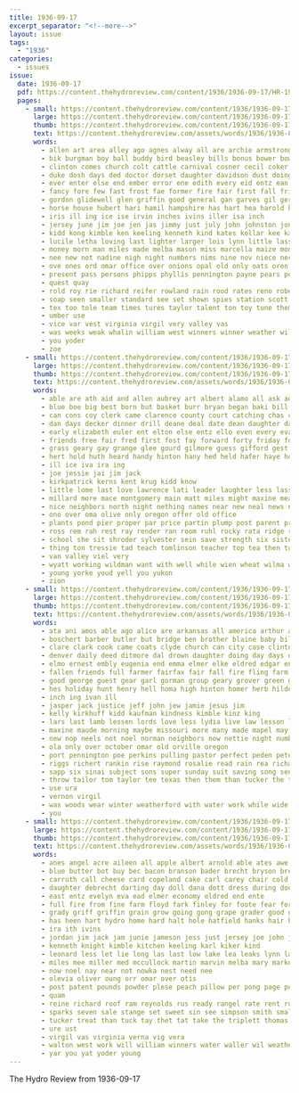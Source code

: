 ```yaml
---
title: 1936-09-17
excerpt_separator: "<!--more-->"
layout: issue
tags:
  - "1936"
categories:
  - issues
issue:
  date: 1936-09-17
  pdf: https://content.thehydroreview.com/content/1936/1936-09-17/HR-1936-09-17.pdf
  pages:
    - small: https://content.thehydroreview.com/content/1936/1936-09-17/small/HR-1936-09-17-01.jpg
      large: https://content.thehydroreview.com/content/1936/1936-09-17/large/HR-1936-09-17-01.jpg
      thumb: https://content.thehydroreview.com/content/1936/1936-09-17/thumbnails/HR-1936-09-17-01.jpg
      text: https://content.thehydroreview.com/assets/words/1936/1936-09-17/HR-1936-09-17-01.txt
      words:
        - allen art area alley ago agnes alway all are archie armstrong audrey ann andrew aid acer ares albert ally appleman arline age apple auxier and arm accord
        - bik burgman boy ball buddy bird beasley bills bonus bower bowes beatrice bail band belle born began betsy boat bowels bread breed barber bassler bill better bil bank billo betty brought branson ben best boll beare been but boucher boys bring bros barts barrows bull bere both begin bessie berl bradley brown byram bandy business beets baby borgman barrow bulls bear back ber baad black browne bickel bis bickell
        - clinton comes church colt cattle carnival cosner cecil coker con company clever curtis close carnegie cox can caddo china cane carmen cante cole christ case comfort champion collier corn caraway class child cartwright carolyn cedar congress coane corner county come coley covi cink colts cody city chester cates cousin cotton chet cast charles
        - duke dosh days ded doctor dorset daughter davidson dust doing dunnington donald dennis deal dickey due duet day doll ditmore dress dalke draft dean daily dies death dance doubt
        - ever enter else end ember error ene edith every eid entz ean early ethel elmer emma eakins economy east even elva
        - fancy fore few fast frost fae former fire fair first fall friends feather farm fireman felton fine french francis friday fudge fairly fruit fil far firm free faling fewer from for floor farms full found fred floyd
        - gordon glidewell glen griffin good general gan garves gil gerald gas grounds grain geel garvey gia ground gardner gin ghost given grand gale gail guest group galbraith gay george genevieve goody games grade
        - horse house hubert hari hamil hampshire has hart hea harold heidebrecht hot hogan how homa held hydro hinton hosey hard hereford henke hes hare holi hyde harlin heineman henry hatfield head home her hing hafer hopewell helmuth had high
        - iris ill ing ice ise irvin inches ivins iller isa inch
        - jersey june jim joe jen jas jimmy just july john johnston jones jess judge jed junior janssen jack
        - kidd kong kimble ken keeling kenneth kind kates kellar kee kansas
        - lucile letha loving last lighter larger lois lynn little lassiter les lillian later learn large lewis list light living lam longest lever lowell leonard leona lemon live lee lean
        - money morn man miles made melba mason miss marcella maize monday mayer mary marion morning min mature major milling many moore mol masoner milton maxine miller murray mccully mai mound mouch mare most mitton mule mon mules mabel might more mer much
        - nee new not nadine nigh night numbers nims nine nov niece necessary neth nowka noel now north never
        - ove ones ord omar office over onions opal old only oats oren
        - present pass persons phipps phyllis pennington payne pears power park poland place peppers police part pay pitzer pro people piano pies past page pole pete patsy pic person pair pure
        - quest quay
        - rold roy rie richard reifer rowland rain rood rates reno robert roof roller riggs rot radio ram ralph raymond rat
        - soap seen smaller standard see set shown spies station scott son salo sea sand second said store smoke solo summer small short stage special such suits sutton saw siem slemp stange sur silver ser sale soon show stallion style samples sey sow stamp surgeon stolen saturday state sayre stock stranger suit sim shi sid smith simpson she square sunday sparks september six song sat service side school stuff steer sit shows sam
        - tex too tole team times tures taylor talent ton toy tune them teacher tas texas thomas tharp taken the town trio tell than tap theron teat
        - umber use
        - vice var vest virginia virgil very valley vas
        - was weeks weak whalin william west winners winner weather wilson windows went walter wedding williams walts warm with worst wil well won weatherford worthy work white while week wanda wheat water word web way will willingham wayne wells wilbur ware wilcox wilda waller weathers
        - you yoder
        - zoe
    - small: https://content.thehydroreview.com/content/1936/1936-09-17/small/HR-1936-09-17-02.jpg
      large: https://content.thehydroreview.com/content/1936/1936-09-17/large/HR-1936-09-17-02.jpg
      thumb: https://content.thehydroreview.com/content/1936/1936-09-17/thumbnails/HR-1936-09-17-02.jpg
      text: https://content.thehydroreview.com/assets/words/1936/1936-09-17/HR-1936-09-17-02.txt
      words:
        - able are ath aid and allen aubrey art albert alamo all ask addington american artie ales anton ang ana arth
        - blue boe big best born but basket burr bryan began baki bill bond baske bethel band better buy ber bickel ben bees bickell boy bas been baby begun belle ball butler back billie bart bring brown
        - can cons coy clerk came clarence county court catching chas check clinton car crawford con cute crosswhite cost curtis city cover college come cone col cope claude convers clear cot crane care caddo class carnegie coffey cage cox constant cooler cousins credit
        - dan days decker dinner drill deane deal date dean daughter day del duncan dark der deering
        - early elizabeth euler ent elton else entz ello even every eva edith enter
        - friends free fair fred first fost fay forward forty friday for freshman flowers fer from fund few ferguson floyd
        - grass geary gay grange glee gourd gilmore guess gifford gest george grand good gerald gilliland game given
        - hert hold huth heard handy hinton hany hed held hafer haye health hite halt harry harold hudson her home hine hydro has hubert hopewell hash henry harvest hunt homa herndon hoo hedrick hair heger honor
        - ill ice iva ira ing
        - joe jessie jai jim jack
        - kirkpatrick kerns kent krug kidd know
        - little lome last love lawrence lati leader laughter less lass loyd lewis land look leonard lydia lagrone lek let lowell lee
        - millard more mace montgomery main matt miles might maxine means must mer math most motto mary maude many march monday mon mound mal mir miss melvin margaret morning matter
        - nice neighbors north night nething names near new neal news ned notice necessary november now nine
        - ono over oma olive only oregon offer old office
        - plants pond pier proper par price partin plump post parent proud pore plan poy per peay pay people phillip public packard pleasant pretty perera press pent pol part
        - ross rem rah rest ray render ran room ruhl rocky rata ridge robert robbins rey rhoads
        - school she sit shroder sylvester sein save strength six sister state seat sickles service son sur sirls speed second stong start smile sept set sayre skaggs sie saturday spies said sun shey seed shanks sow short store signs shone stange slemp sunday stout
        - thing ton tressie tad teach tomlinson teacher top tea then toward than thomason them the texas tale toy tay tal teed too thirsk triplett
        - van valley viel very
        - wyatt working wildman want with well while wien wheat wilma will weak work was week winnifred williams weatherford warden weeks ware weather went
        - young yorke youd yell you yukon
        - zion
    - small: https://content.thehydroreview.com/content/1936/1936-09-17/small/HR-1936-09-17-03.jpg
      large: https://content.thehydroreview.com/content/1936/1936-09-17/large/HR-1936-09-17-03.jpg
      thumb: https://content.thehydroreview.com/content/1936/1936-09-17/thumbnails/HR-1936-09-17-03.jpg
      text: https://content.thehydroreview.com/assets/words/1936/1936-09-17/HR-1936-09-17-03.txt
      words:
        - ata ani amos able ago alice are arkansas all america arthur and abernathy aid acre
        - boschert barber butler but bridge ben brother blaine baby billie both bill beach bars been beans blackwell born bread blue
        - clare clark cook came coats clyde church can city case clinton crail come campbell collier caddo county cost cheer card counter carnegie cutting chester clifford child
        - denver daily deed ditmore dal drown daughter doing day days deeds during deal
        - elmo ernest embly eugenia end emma elmer elke eldred edgar entz
        - fallen friends full farmer fairfax fair fall fire fling farm fountain frank flansburg finley fuel fast for firestone from
        - good george guest gear garl gorman group geary grover green ground gone goodson
        - hes holiday hunt henry hell homa high hinton homer herb hildebrand heaven home hafer had her hose harding heal heart hollis hydro house harry has him hee
        - inch ing ivan ill
        - jasper jack justice jeff john jew jamie jesus jim
        - kelly kirkhuff kidd kaufman kindness kimble kinz king
        - lars last lamb lessen lords love less lydia live law lesson left lang large little lorene longer life
        - maxine maude morning maybe missouri more many made mapel may mis means mir maywood men midway masters medford mcvey metz mills miss man mound mauk mether miller meas
        - new nop neels not noel norman neighbors now nettie night numbers ner
        - ola only over october omar old orville oregon
        - port pennington poe perkins pulling pastor perfect peden peterson per pull pounds past plenty paul people proud place peat present pack price
        - riggs richert rankin rise raymond rosalie read rain rea richard ready roy roads rate reno rolling ronan route running ree reber
        - sapp six sinai subject sons super sunday suit saving song senator stewart seed small she september sims scarth state shown see son such service sheriff school sun seat shows senior sea show seis say stovall sell store sabbath sin spies suits stone student scott save shall seiling square sights
        - throw tailor tom taylor tee texas then them than tucker the too thelma thomas tin take town
        - use ura
        - vernon virgil
        - was woods wear winter weatherford with water work while wide went wool wil week wish winning west wheat worlds william will works wright
        - you
    - small: https://content.thehydroreview.com/content/1936/1936-09-17/small/HR-1936-09-17-04.jpg
      large: https://content.thehydroreview.com/content/1936/1936-09-17/large/HR-1936-09-17-04.jpg
      thumb: https://content.thehydroreview.com/content/1936/1936-09-17/thumbnails/HR-1936-09-17-04.jpg
      text: https://content.thehydroreview.com/assets/words/1936/1936-09-17/HR-1936-09-17-04.txt
      words:
        - anes angel acre aileen all apple albert arnold able ates awe allen arizona and alva adkins ark amos are appleman alta art
        - blue butter bot buy bec bacon branson bader brecht bryson bread bath billie better been banks baie bal bell ballew bouse bolls bright brood button bert burgman boys bixler bryant byrum barley bill best bud bradley
        - carruth call cheese card copeland cake carl carey chair cold county cherry craig chet crum cotton can cole clara carmen chick coe choice cost corn comes canyon carver cedar champion claude cross crosswhite cat col cordell cope came come cream crayon cali cases
        - daughter debrecht darting day doll dana dott dress during dooley
        - east entz evelyn eva ead elmer economy eldred end ente
        - full fire from fine farm floyd fark finley for foote fear forget fair foy frost front florence fall first fred
        - grady griff griffin grain grow going gong grape grader good gins george guest grand group glen gibson grade garth
        - has heen hart hydro home hard halt hole hatfield hanks hair hite half henry hume hen head heads henke had him
        - ira ith ivins
        - jordan jim jack jam junie jameson jess just jersey joe john jelly
        - kenneth knight kimble kitchen keeling karl kiker kind
        - leonard less let lie long las last low lake lea leaks lynn lane like lower light lone large lew little linch lillian lola longer
        - miles mee miller med mccullock martin marvin melba mary market marion mango milton mar man malson more much mabel made morning mire millet
        - now noel nay near not nowka nest need nee
        - olevia oliver oung orr omar over otis
        - post patent pounds powder plese peach pillow per pong page poage price pear pride pipe pump pickles plants peaches paintin pack private present piece peppers plan pat pont peck pound phelps pad pone plate pro
        - quam
        - reine richard roof ram reynolds rus ready rangel rate rent russell roberta rust roma room rains
        - sparks seven sale stange set sweet sin see simpson smith small star soon salt stitch sell subject size sallie sincere strong spor sues sudan special sean sugar sae sie standard school suit states schools straw september sow seed serene
        - tucker treat than tuck tay thet tat take the triplett thomas tater taylor table tok
        - ure ust
        - virgil vas virginia verna vig vera
        - walton west work will william winners water waller wil weather wait wheel with wilcox wheat week words wake wayne wells winter was wilbur
        - yar you yat yoder young
---
```


The Hydro Review from 1936-09-17

<!--more-->


